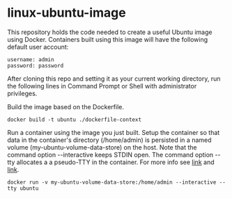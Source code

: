 # linux-ubuntu-image

This repository holds the code needed to create a useful Ubuntu image using Docker.  Containers built using this image will have the following default user account:

```
username: admin
password: password
```

After cloning this repo and setting it as your current working directory, run the following lines in Command Prompt or Shell with administrator privileges.

Build the image based on the Dockerfile.
```
docker build -t ubuntu ./dockerfile-context
```

Run a container using the image you just built.  Setup the container so that data in the container's directory (/home/admin) is persisted in a named volume (my-ubuntu-volume-data-store) on the host.  Note that the command option --interactive keeps STDIN open.
The command option --tty allocates a a pseudo-TTY in the container. For more info see [link](https://qr.ae/pvgrUe) and [link](https://stackoverflow.com/a/59934555).

```
docker run -v my-ubuntu-volume-data-store:/home/admin --interactive --tty ubuntu
```
